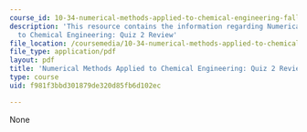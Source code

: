 ```yaml
---
course_id: 10-34-numerical-methods-applied-to-chemical-engineering-fall-2015
description: 'This resource contains the information regarding Numerical Methods Applied
  to Chemical Engineering: Quiz 2 Review'
file_location: /coursemedia/10-34-numerical-methods-applied-to-chemical-engineering-fall-2015/f981f3bbd301879de320d85fb6d102ec_MIT10_34F15_ReviewQuiz2.pdf
file_type: application/pdf
layout: pdf
title: 'Numerical Methods Applied to Chemical Engineering: Quiz 2 Review'
type: course
uid: f981f3bbd301879de320d85fb6d102ec

---
```

None